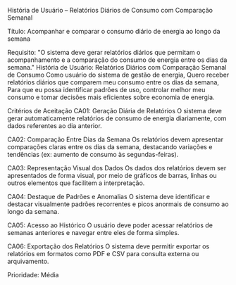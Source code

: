 História de Usuário – Relatórios Diários de Consumo com Comparação Semanal

Título: Acompanhar e comparar o consumo diário de energia ao longo da semana

Requisito: "O sistema deve gerar relatórios diários que permitam o acompanhamento e a comparação do consumo de energia entre os dias da semana."
História de Usuário: Relatórios Diários com Comparação Semanal de Consumo
Como usuário do sistema de gestão de energia,
Quero receber relatórios diários que comparem meu consumo entre os dias da semana,
Para que eu possa identificar padrões de uso, controlar melhor meu consumo e tomar decisões mais eficientes sobre economia de energia.

Critérios de Aceitação
CA01: Geração Diária de Relatórios
O sistema deve gerar automaticamente relatórios de consumo de energia diariamente, com dados referentes ao dia anterior.

CA02: Comparação Entre Dias da Semana
Os relatórios devem apresentar comparações claras entre os dias da semana, destacando variações e tendências (ex: aumento de consumo às segundas-feiras).

CA03: Representação Visual dos Dados
Os dados dos relatórios devem ser apresentados de forma visual, por meio de gráficos de barras, linhas ou outros elementos que facilitem a interpretação.

CA04: Destaque de Padrões e Anomalias
O sistema deve identificar e destacar visualmente padrões recorrentes e picos anormais de consumo ao longo da semana.

CA05: Acesso ao Histórico
O usuário deve poder acessar relatórios de semanas anteriores e navegar entre eles de forma simples.

CA06: Exportação dos Relatórios
O sistema deve permitir exportar os relatórios em formatos como PDF e CSV para consulta externa ou arquivamento.

Prioridade: Média
